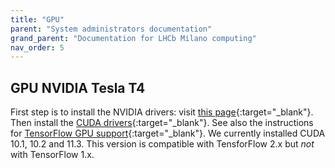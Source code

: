 ```yaml
---
title: "GPU"
parent: "System administrators documentation"
grand_parent: "Documentation for LHCb Milano computing"
nav_order: 5
---
```


## GPU NVIDIA Tesla T4

First step is to install the NVIDIA drivers: visit [this page](https://docs.nvidia.com/datacenter/tesla/tesla-installation-notes/index.html#unique_1068237798){:target="_blank"}.
Then install the [CUDA drivers](https://developer.nvidia.com/cuda-toolkit-archive){:target="_blank"}.
See also the instructions for [TensorFlow GPU support](https://www.tensorflow.org/install/gpu){:target="_blank"}.
We currently installed CUDA 10.1, 10.2 and 11.3. This version is compatible with TensforFlow 2.x but *not* with TensorFlow 1.x.
